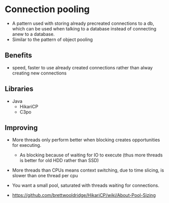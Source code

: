 # Connection pooling

- A pattern used with storing already precreated connections to a db, which can be used when talking to a database instead of connecting anew to a database.
- Similar to the pattern of object pooling


## Benefits
- speed, faster to use already created connections rather than alway creating new connections

## Libraries

- Java
  - HikariCP
  - C3po

## Improving

- More threads only perform better when blocking creates opportunities for executing.
  - As blocking because of waiting for IO to execute (thus more threads is better for old HDD rather than SSD)
- More threads than CPUs means context switching, due to time slicing, is slower than one thread per cpu
- You want a small pool, saturated with threads waiting for connections.

- https://github.com/brettwooldridge/HikariCP/wiki/About-Pool-Sizing

